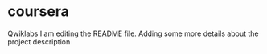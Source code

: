 # coursera
Qwiklabs 
I am editing the README file. Adding some more details about the project description

